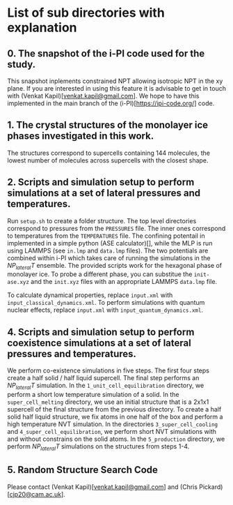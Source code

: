 # List of sub directories with explanation

## 0. The snapshot of the i-PI code used for the study. 

This snapshot inplements constrained NPT allowing isotropic NPT in the xy plane. If you are interested in using this feature it is advisable to get in touch with (Venkat Kapil)[venkat.kapil@gmail.com]. We hope to have this implemented in the main branch of the (i-PI)[https://ipi-code.org/] code.

## 1. The crystal structures of the monolayer ice phases investigated in this work.

The structures correspond to supercells containing 144 molecules, the lowest number of molecules across supercells with the closest shape. 

## 2. Scripts and simulation setup to perform simulations at a set of lateral pressures and temperatures. 

Run `setup.sh` to create a folder structure. The top level directories correspond to pressures from the `PRESSURES` file. The inner ones correspond to temperatures from the `TEMPERATURES` file. The confining potentail in implemented in a simple python (ASE calculator)[], while the MLP is run using LAMMPS (see `in.lmp` and `data.lmp` files). The two potentials are combined within i-PI which takes care of running the simulations in the $NP_{lateral} T$ ensemble. The provided scripts work for the hexagonal phase of monolayer ice. To probe a different phase, you can substitue the `init-ase.xyz` and the `init.xyz` files with an appropriate LAMMPS `data.lmp` file. 

To calculate dynamical properties, replace `input.xml` with `input_classical_dynamics.xml`. To perform simulations with quantum nuclear effects, replace `input.xml` with `input_quantum_dynamics.xml`.

## 4. Scripts and simulation setup to perform coexistence simulations at a set of lateral pressures and temperatures.

We perform co-existence simulations in five steps. The first four steps create a half solid / half liquid supercell. The final step performs an $NP_{lateral}T$ simulation. In the `1_unit_cell_equilibration` directory, we perform a short low temperature simulation of a solid. In the `super_cell_melting` directory, we use an initial structure that is a 2x1x1 supercell of the final structure from the previous directory. To create a half solid half liquid structure, we fix atoms in one half of the box and perform a high temperature NVT simulation. In the directories `3_super_cell_cooling` and `4_super_cell_equilibration`, we perform short NVT simulations with and without constrains on the solid atoms. In the `5_production` directory, we perform $NP_{lateral}T$ simulations on the structures from steps 1-4. 

## 5. Random Structure Search Code

Please contact (Venkat Kapil)[venkat.kapil@gmail.com] and (Chris Pickard)[cjp20@cam.ac.uk].  
